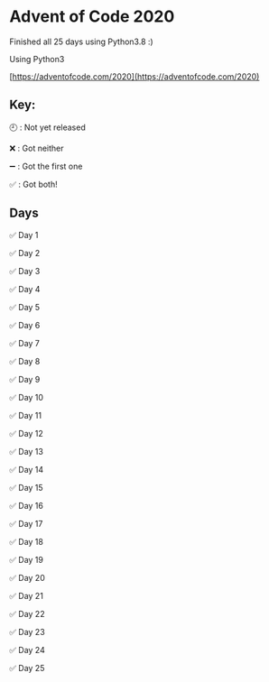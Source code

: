 # Advent of Code 2020

Finished all 25 days using Python3.8 :)

Using Python3

[https://adventofcode.com/2020](https://adventofcode.com/2020)

## Key:

:clock9: : Not yet released

:x: : Got neither

:heavy_minus_sign: : Got the first one

:white_check_mark: : Got both!

## Days
:white_check_mark: Day 1

:white_check_mark: Day 2

:white_check_mark: Day 3

:white_check_mark: Day 4

:white_check_mark: Day 5

:white_check_mark: Day 6

:white_check_mark: Day 7

:white_check_mark: Day 8

:white_check_mark: Day 9

:white_check_mark: Day 10

:white_check_mark: Day 11

:white_check_mark: Day 12

:white_check_mark: Day 13

:white_check_mark: Day 14

:white_check_mark: Day 15

:white_check_mark: Day 16

:white_check_mark: Day 17

:white_check_mark: Day 18

:white_check_mark: Day 19

:white_check_mark: Day 20

:white_check_mark: Day 21

:white_check_mark: Day 22

:white_check_mark: Day 23

:white_check_mark: Day 24

:white_check_mark: Day 25
